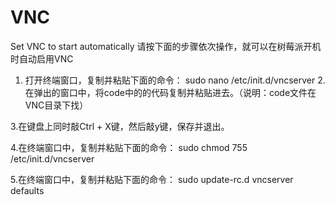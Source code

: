 
# VNC
Set VNC to start automatically
请按下面的步骤依次操作，就可以在树莓派开机时自动启用VNC
1. 打开终端窗口，复制并粘贴下面的命令：
sudo nano /etc/init.d/vncserver
2.在弹出的窗口中，将code中的的代码复制并粘贴进去。（说明：code文件在VNC目录下找）

3.在键盘上同时敲Ctrl + X键，然后敲y键，保存并退出。

4.在终端窗口中，复制并粘贴下面的命令：
sudo chmod 755 /etc/init.d/vncserver

5.在终端窗口中，复制并粘贴下面的命令：
sudo update-rc.d vncserver defaults

